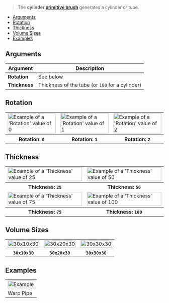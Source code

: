 > The **cylinder [primitive brush](Brush-Shaders)** generates a cylinder or tube.

<!-- TOC -->
- [Arguments](#arguments)
- [Rotation](#rotation)
- [Thickness](#thickness)
- [Volume Sizes](#volume-sizes)
- [Examples](#examples)

## Arguments

Argument | Description
--------- | -----------
**Rotation** | See below
**Thickness** | Thickness of the tube (or `100` for a cylinder)

## Rotation

<!-- SAMPLE cylinder_rotation 3 -->
<table>
	<tr>
		<td width="33.33%"><img width="100%" src="https://s3.amazonaws.com/misc.lachlanmcdonald.com/magicavoxel-shaders/0.10.6/cylinder_rotation0.jpg" alt="Example of a 'Rotation' value of 0"></td>
		<td width="33.33%"><img width="100%" src="https://s3.amazonaws.com/misc.lachlanmcdonald.com/magicavoxel-shaders/0.10.6/cylinder_rotation1.jpg" alt="Example of a 'Rotation' value of 1"></td>
		<td width="33.33%"><img width="100%" src="https://s3.amazonaws.com/misc.lachlanmcdonald.com/magicavoxel-shaders/0.10.6/cylinder_rotation2.jpg" alt="Example of a 'Rotation' value of 2"></td>
	</tr>
	<tr>
		<th>Rotation: <code>0</code></th>
		<th>Rotation: <code>1</code></th>
		<th>Rotation: <code>2</code></th>
	</tr>
</table>
<!-- END -->

## Thickness

<!-- SAMPLE cylinder_thickness 2 -->
<table>
	<tr>
		<td width="50%"><img width="100%" src="https://s3.amazonaws.com/misc.lachlanmcdonald.com/magicavoxel-shaders/0.10.6/cylinder_thickness025.jpg" alt="Example of a 'Thickness' value of 25"></td>
		<td width="50%"><img width="100%" src="https://s3.amazonaws.com/misc.lachlanmcdonald.com/magicavoxel-shaders/0.10.6/cylinder_thickness050.jpg" alt="Example of a 'Thickness' value of 50"></td>
	</tr>
	<tr>
		<th>Thickness: <code>25</code></th>
		<th>Thickness: <code>50</code></th>
	</tr>
	<tr>
		<td width="50%"><img width="100%" src="https://s3.amazonaws.com/misc.lachlanmcdonald.com/magicavoxel-shaders/0.10.6/cylinder_thickness075.jpg" alt="Example of a 'Thickness' value of 75"></td>
		<td width="50%"><img width="100%" src="https://s3.amazonaws.com/misc.lachlanmcdonald.com/magicavoxel-shaders/0.10.6/cylinder_thickness100.jpg" alt="Example of a 'Thickness' value of 100"></td>
	</tr>
	<tr>
		<th>Thickness: <code>75</code></th>
		<th>Thickness: <code>100</code></th>
	</tr>
</table>
<!-- END -->

## Volume Sizes

<!-- SAMPLE cylinder_volumes 3 -->
<table>
	<tr>
		<td width="33.33%"><img width="100%" src="https://s3.amazonaws.com/misc.lachlanmcdonald.com/magicavoxel-shaders/0.10.6/cylinder_30x10x30.jpg" alt="30x10x30"></td>
		<td width="33.33%"><img width="100%" src="https://s3.amazonaws.com/misc.lachlanmcdonald.com/magicavoxel-shaders/0.10.6/cylinder_30x20x30.jpg" alt="30x20x30"></td>
		<td width="33.33%"><img width="100%" src="https://s3.amazonaws.com/misc.lachlanmcdonald.com/magicavoxel-shaders/0.10.6/cylinder_30x30x30.jpg" alt="30x30x30"></td>
	</tr>
	<tr>
		<th><code>30x10x30</code></th>
		<th><code>30x20x30</code></th>
		<th><code>30x30x30</code></th>
	</tr>
</table>
<!-- END -->

## Examples

<!-- SAMPLE cylinder_examples 1 -->
<table>
	<tr>
		<td width="100%"><img width="100%" src="https://s3.amazonaws.com/misc.lachlanmcdonald.com/magicavoxel-shaders/0.10.6/cylinder_example0.jpg" alt="Example"></td>
	</tr>
	<tr>
		<td valign="top">Warp Pipe</td>
	</tr>
</table>
<!-- END -->
